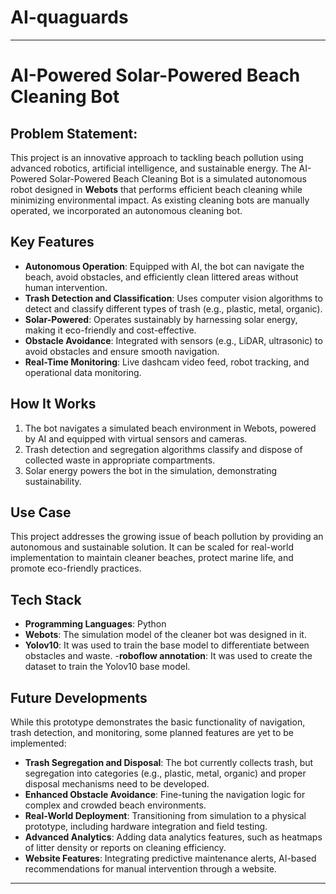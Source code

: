 # AI-quaguards

---

# **AI-Powered Solar-Powered Beach Cleaning Bot**

## **Problem Statement**:
This project is an innovative approach to tackling beach pollution using advanced robotics, artificial intelligence, and sustainable energy. The AI-Powered Solar-Powered Beach Cleaning Bot is a simulated autonomous robot designed in **Webots** that performs efficient beach cleaning while minimizing environmental impact. As existing cleaning bots are manually operated, we incorporated an autonomous cleaning bot.

## **Key Features**
- **Autonomous Operation**: Equipped with AI, the bot can navigate the beach, avoid obstacles, and efficiently clean littered areas without human intervention.
- **Trash Detection and Classification**: Uses computer vision algorithms to detect and classify different types of trash (e.g., plastic, metal, organic).
- **Solar-Powered**: Operates sustainably by harnessing solar energy, making it eco-friendly and cost-effective.
- **Obstacle Avoidance**: Integrated with sensors (e.g., LiDAR, ultrasonic) to avoid obstacles and ensure smooth navigation.
- **Real-Time Monitoring**: Live dashcam video feed,  robot tracking, and operational data monitoring.

## **How It Works**
1. The bot navigates a simulated beach environment in Webots, powered by AI and equipped with virtual sensors and cameras.
2. Trash detection and segregation algorithms classify and dispose of collected waste in appropriate compartments.
3. Solar energy powers the bot in the simulation, demonstrating sustainability.

## **Use Case**
This project addresses the growing issue of beach pollution by providing an autonomous and sustainable solution. It can be scaled for real-world implementation to maintain cleaner beaches, protect marine life, and promote eco-friendly practices.

## **Tech Stack**
- **Programming Languages**: Python 
- **Webots**: The simulation model of the cleaner bot was designed in it.
- **Yolov10**: It was used to train the base model to differentiate between obstacles and waste.
-**roboflow annotation**: It was used to create the dataset to train the Yolov10 base model.

## **Future Developments**
While this prototype demonstrates the basic functionality of navigation, trash detection, and monitoring, some planned features are yet to be implemented:

- **Trash Segregation and Disposal**: The bot currently collects trash, but segregation into categories (e.g., plastic, metal, organic) and proper disposal mechanisms need to be developed.
- **Enhanced Obstacle Avoidance**: Fine-tuning the navigation logic for complex and crowded beach environments.
- **Real-World Deployment**: Transitioning from simulation to a physical prototype, including hardware integration and field testing.
- **Advanced Analytics**: Adding data analytics features, such as heatmaps of litter density or reports on cleaning efficiency.
- **Website Features**: Integrating predictive maintenance alerts, AI-based recommendations for manual intervention through a website.
---
